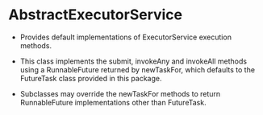 # AbstractExecutorService

- Provides default implementations of ExecutorService execution methods.

- This class implements the submit, invokeAny and invokeAll methods using a RunnableFuture returned by newTaskFor, which defaults to the FutureTask class provided in this package. 

- Subclasses may override the newTaskFor methods to return RunnableFuture implementations other than FutureTask.